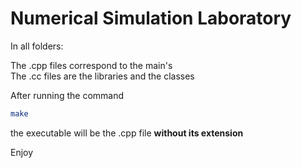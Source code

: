 # Numerical Simulation Laboratory

In all folders:

The .cpp files correspond to the main's\
The .cc files are the libraries and the classes

After running the command
```bash
make
```

the executable will be the .cpp file **without its extension**

Enjoy
